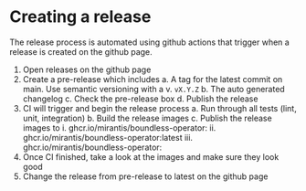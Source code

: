 # Creating a release

The release process is automated using github actions that trigger when a release is created on the github page.

1. Open releases on the github page
2. Create a pre-release which includes
  a. A tag for the latest commit on main. Use semantic versioning with a v. `vX.Y.Z`
  b. The auto generated changelog
  c. Check the pre-release box
  d. Publish the release
3. CI will trigger and begin the release process
  a. Run through all tests (lint, unit, integration)
  b. Build the release images
  c. Publish the release images to
    i. ghcr.io/mirantis/boundless-operator:<tag>
    ii. ghcr.io/mirantis/boundless-operator:latest
    iii. ghcr.io/mirantis/boundless-operator:<commit SHA>
4. Once CI finished, take a look at the images and make sure they look good
5. Change the release from pre-release to latest on the github page
